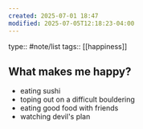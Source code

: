 ```yaml
---
created: 2025-07-01 18:47
modified: 2025-07-05T12:18:23-04:00
---
```

type:: #note/list
tags:: [[happiness]]
## What makes me happy?

- eating sushi 
- toping out on a difficult bouldering
- eating good food with friends
- watching devil's plan